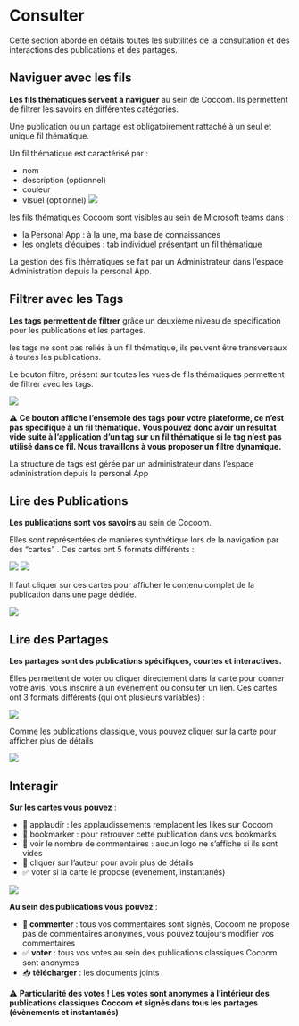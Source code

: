 # Consulter
Cette section aborde en détails toutes les subtilités de la consultation et des interactions des publications et des partages.


## Naviguer avec les fils

**Les fils thématiques servent à naviguer** au sein de Cocoom. Ils permettent de filtrer les savoirs en différentes catégories.

Une publication ou un partage est obligatoirement rattaché à un seul et unique fil thématique.

Un fil thématique est caractérisé par :

- nom 
- description (optionnel)
- couleur
- visuel (optionnel)
![](https://paper-attachments.dropbox.com/s_1558E40395E041DAC8C7C3068559BA66FEBF88F7C0E3F2B03B602A855831ED47_1589015633337_Plan+de+travail+41cocoom-guides_EN.png)


les fils thématiques Cocoom sont visibles au sein de Microsoft teams dans :

- la Personal App : à la une, ma base de connaissances
- les onglets d’équipes : tab individuel présentant un fil thématique

La gestion des fils thématiques se fait par un Administrateur dans l’espace Administration depuis la personal App.


## Filtrer avec les Tags

**Les tags permettent de filtrer** grâce un deuxième niveau de spécification pour les publications et les partages. 

les tags ne sont pas reliés à un fil thématique, ils peuvent être transversaux à toutes les publications.

Le bouton filtre, présent sur toutes les vues de fils thématiques permettent de filtrer avec les tags.

![](https://paper-attachments.dropbox.com/s_1558E40395E041DAC8C7C3068559BA66FEBF88F7C0E3F2B03B602A855831ED47_1589015832731_Plan+de+travail+36cocoom-guides_EN.png)


 ⚠️ **Ce bouton affiche l’ensemble des tags pour votre plateforme, ce n’est pas spécifique à un fil thématique. Vous pouvez donc avoir un résultat vide suite à l’application d’un tag sur un fil thématique si le tag n’est pas utilisé dans ce fil. Nous travaillons à vous proposer un filtre dynamique.**
 
La structure de tags est gérée par un administrateur dans l’espace administration depuis la personal App


## Lire des Publications

**Les publications sont vos savoirs** au sein de Cocoom.

Elles sont représentées de manières synthétique lors de la navigation par des “cartes” .
Ces cartes ont 5 formats différents :


![](https://paper-attachments.dropbox.com/s_1558E40395E041DAC8C7C3068559BA66FEBF88F7C0E3F2B03B602A855831ED47_1589016218315_Plan+de+travail+38cocoom-guides_EN.png)
![](https://paper-attachments.dropbox.com/s_1558E40395E041DAC8C7C3068559BA66FEBF88F7C0E3F2B03B602A855831ED47_1589016218326_Plan+de+travail+40cocoom-guides_EN.png)


Il faut cliquer sur ces cartes pour afficher le contenu complet de la publication dans une page dédiée.


![](https://paper-attachments.dropbox.com/s_1558E40395E041DAC8C7C3068559BA66FEBF88F7C0E3F2B03B602A855831ED47_1589016788386_Plan+de+travail+42cocoom-guides_EN.png)

## Lire des Partages

**Les partages sont des publications spécifiques, courtes et interactives.**

Elles permettent de voter ou cliquer directement dans la carte pour donner votre avis, vous inscrire à un évènement ou consulter un lien.
Ces cartes ont 3 formats différents (qui ont plusieurs variables) :

![](https://paper-attachments.dropbox.com/s_1558E40395E041DAC8C7C3068559BA66FEBF88F7C0E3F2B03B602A855831ED47_1589016633403_Plan+de+travail+37cocoom-guides_EN.png)


Comme les publications classique, vous pouvez cliquer sur la carte pour afficher plus de détails


![](https://paper-attachments.dropbox.com/s_1558E40395E041DAC8C7C3068559BA66FEBF88F7C0E3F2B03B602A855831ED47_1589016818785_Plan+de+travail+43cocoom-guides_EN.png)



## Interagir

**Sur les cartes  vous pouvez** :


- 👏  applaudir   : les applaudissements remplacent les likes sur Cocoom
- 📌 bookmarker  : pour retrouver cette publication dans vos bookmarks
- 💬  voir le nombre de commentaires : aucun logo ne s’affiche si ils sont vides
- 👤 cliquer sur l’auteur pour avoir plus de détails
- ✅ voter si la carte le propose (evenement, instantanés)


![](https://paper-attachments.dropbox.com/s_1558E40395E041DAC8C7C3068559BA66FEBF88F7C0E3F2B03B602A855831ED47_1589017324527_Plan+de+travail+44cocoom-guides_EN.png)


**Au sein des publications vous pouvez** :


- **💬 commenter** : tous vos commentaires sont signés, Cocoom ne propose pas de commentaires anonymes, vous pouvez toujours modifier vos commentaires
- ✅ **voter** : tous vos votes au sein des publications classiques Cocoom sont anonymes
- 📥 **télécharger** : les documents joints

⚠️ **Particularité des votes ! Les votes sont anonymes à l’intérieur des publications classiques Cocoom et signés dans tous les partages (évènements et instantanés)**


